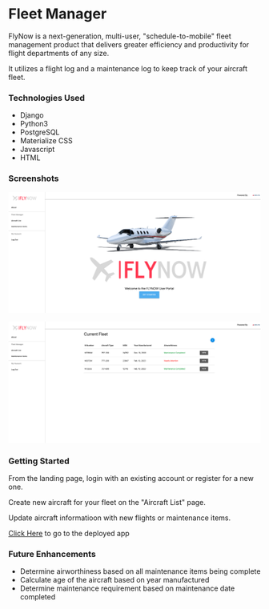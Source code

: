 # Fleet Manager
FlyNow is a next-generation, multi-user, "schedule-to-mobile" fleet management product that delivers greater efficiency and productivity for flight departments of any size.

It utilizes a flight log and a maintenance log to keep track of your aircraft fleet.

### Technologies Used
* Django
* Python3
* PostgreSQL
* Materialize CSS
* Javascript
* HTML

### Screenshots
![screenshot1](pics/ss1.png)

![screenshot1](pics/ss2.png)

### Getting Started
From the landing page, login with an existing account or register for a new one.

Create new aircraft for your fleet on the "Aircraft List" page.

Update aircraft informatioon with new flights or maintenance items.

[Click Here](https://fleetmanager.herokuapp.com/) to go to the deployed app

### Future Enhancements
* Determine airworthiness based on all maintenance items being complete
* Calculate age of the aircraft based on year manufactured
* Determine maintenance requirement based on maintenance date completed